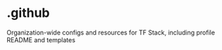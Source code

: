 # .github

Organization-wide configs and resources for TF Stack, including profile README and templates
